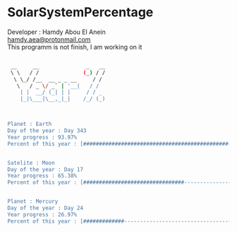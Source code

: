 # SolarSystemPercentage 
 Developer : Hamdy Abou El Anein   
 hamdy.aea@protonmail.com   
 This programm is not finish, I am working on it




```sh

 __     __               _   __
 \ \   / /              (_) / /
  \ \_/ /__  __ _ _ __     / / 
   \   / _ \/ _` | '__|   / /  
    | |  __/ (_| | |     / / _ 
    |_|\___|\__,_|_|    /_/ (_)



Planet : Earth
Day of the year : Day 343
Year progress : 93.97%
Percent of this year : [##############################################---]


Satelite : Moon
Day of the year : Day 17
Year progress : 65.38%
Percent of this year : [################################-----------------]


Planet : Mercury
Day of the year : Day 24
Year progress : 26.97%
Percent of this year : [#############------------------------------------]



```
